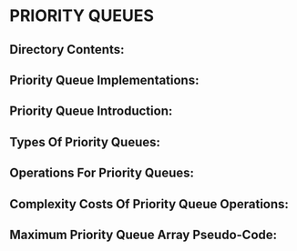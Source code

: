# PRIORITY QUEUES

## Directory Contents:


## Priority Queue Implementations:


## Priority Queue Introduction:


## Types Of Priority Queues:


## Operations For Priority Queues:


## Complexity Costs Of Priority Queue Operations:


## Maximum Priority Queue Array Pseudo-Code: